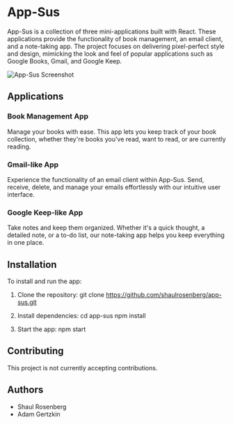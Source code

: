 # App-Sus

App-Sus is a collection of three mini-applications built with React. These applications provide the functionality of book management, an email client, and a note-taking app. The project focuses on delivering pixel-perfect style and design, mimicking the look and feel of popular applications such as Google Books, Gmail, and Google Keep.

![App-Sus Screenshot]([./screenshot.png](https://i.ibb.co/dkkN42F/image.png)) <!-- Replace with your screenshot -->

## Applications

### Book Management App
Manage your books with ease. This app lets you keep track of your book collection, whether they're books you've read, want to read, or are currently reading.

### Gmail-like App
Experience the functionality of an email client within App-Sus. Send, receive, delete, and manage your emails effortlessly with our intuitive user interface.

### Google Keep-like App
Take notes and keep them organized. Whether it's a quick thought, a detailed note, or a to-do list, our note-taking app helps you keep everything in one place.

## Installation

To install and run the app:

1. Clone the repository:
git clone https://github.com/shaulrosenberg/app-sus.git

3. Install dependencies:
cd app-sus
npm install

4. Start the app:
npm start


## Contributing

This project is not currently accepting contributions.

## Authors

- Shaul Rosenberg
- Adam Gertzkin


